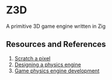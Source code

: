 # Z3D
A primitive 3D game engine written in Zig

## Resources and References
1. [Scratch a pixel](https://www.scratchapixel.com/)
2. [Designing a physics engine](https://winter.dev/articles/physics-engine)
3. [Game physics engine development](https://github.com/matheusportela/Poiesis/blob/master/references/Game%20Physics%20Engine%20Development%20-%20Ian%20Millington.pdf)

